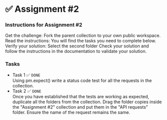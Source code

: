 # ✅ Assignment #2

### Instructions for Assignment #2
Get the challenge: Fork the parent collection to your own public workspace. Read the instructions: You will find the tasks you need to complete below. Verify your solution: Select the second folder Check your solution and follow the instructions in the documentation to validate your solution.

### Tasks
* Task 1 ✅ `DONE` <br/>
Using pm.expect() write a status code test for all the requests in the collection.
* Task 2 ✅ `DONE` <br/>
Once you have established that the tests are working as expected, duplicate all the folders from the collection. Drag the folder copies inside the "Assignment #2" collection and put them in the "API requests" folder. Ensure the name of the request remains the same.
